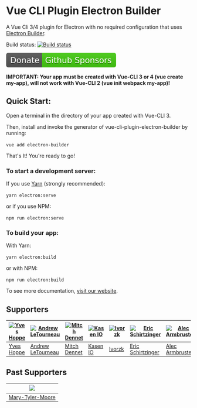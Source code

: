 # Vue CLI Plugin Electron Builder

A Vue Cli 3/4 plugin for Electron with no required configuration that uses [Electron Builder](https://www.electron.build/).

Build status: [![Build status](https://github.com/nklayman/vue-cli-plugin-electron-builder/workflows/Node%20CI/badge.svg)](https://github.com/nklayman/vue-cli-plugin-electron-builder/actions)

[![Sponsor](./docs/.vuepress/public/sponsorShield.svg)](https://github.com/sponsors/nklayman)

**IMPORTANT: Your app must be created with Vue-CLI 3 or 4 (vue create my-app), will not work with Vue-CLI 2 (vue init webpack my-app)!**

## Quick Start:

Open a terminal in the directory of your app created with Vue-CLI 3.

Then, install and invoke the generator of vue-cli-plugin-electron-builder by running:

`vue add electron-builder`

That's It! You're ready to go!

### To start a development server:

If you use [Yarn](https://yarnpkg.com/en/) (strongly recommended):

`yarn electron:serve`

or if you use NPM:

`npm run electron:serve`

### To build your app:

With Yarn:

`yarn electron:build`

or with NPM:

`npm run electron:build`

To see more documentation, [visit our website](https://nklayman.github.io/vue-cli-plugin-electron-builder/guide/guide.html).

## Supporters

| [![Yves Hoppe](https://avatars1.githubusercontent.com/u/897638?s=64&v=4)](https://github.com/yvesh) | [![Andrew LeTourneau](https://avatars2.githubusercontent.com/u/2807807?s=64&v=4)](https://github.com/centerorbit) | [![Mitch Dennet](https://avatars2.githubusercontent.com/u/16268619?s=64&v=4)](https://github.com/mitchdennett) | [![Kasen IO](https://avatars0.githubusercontent.com/u/52365539?s=64)](https://kasen.io) | [![Ivorzk](https://avatars2.githubusercontent.com/u/7390138?s=64)](https://github.com/Ivorzk) | [![Eric Schirtzinger](https://avatars2.githubusercontent.com/u/24927782?s=64)](https://github.com/eschirtz) | [![Alec Armbruster](https://avatars2.githubusercontent.com/u/35377827?s=64)](https://github.com/alectrocute) |
| --------------------------------------------------------------------------------------------------- | ----------------------------------------------------------------------------------------------------------------- | -------------------------------------------------------------------------------------------------------------- | --------------------------------------------------------------------------------------- | --------------------------------------------------------------------------------------------- | ----------------------------------------------------------------------------------------------------------- | ----------------------------------------------------------------------------------------------------------- |
| [Yves Hoppe](https://github.com/yvesh)                                                              | [Andrew LeTourneau](https://github.com/centerorbit)                                                               | [Mitch Dennet](https://github.com/mitchdennett)                                                                | [Kasen IO](https://kasen.io)                                                            | [Ivorzk](https://github.com/Ivorzk)                                                           | [Eric Schirtzinger](https://github.com/eschirtz)                                                            | [Alec Armbruster](https://github.com/alectrocute)                                                            |

## Past Supporters

| [<img src="https://avatars2.githubusercontent.com/u/46167401?s=64&v=4" width="64">](https://github.com/Mary-Tyler-Moore) |
| ------------------------------------------------------------------------------------------------------------------------ |
| [Mary-Tyler-Moore](https://github.com/Mary-Tyler-Moore)                                                                  |
